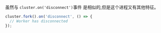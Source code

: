 <!-- YAML
added: v0.7.7
-->
 
虽然与 `cluster.on('disconnect')`事件 是相似的,但是这个进程又有其他特征。 
 
```js
cluster.fork().on('disconnect', () => {
  // Worker has disconnected
});
```

